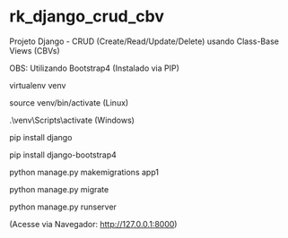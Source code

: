 # rk_django_crud_cbv
Projeto Django - CRUD (Create/Read/Update/Delete) usando Class-Base Views (CBVs)

OBS: Utilizando Bootstrap4 (Instalado via PIP)

virtualenv venv

source venv/bin/activate (Linux)

.\venv\Scripts\activate (Windows)

pip install django

pip install django-bootstrap4

python manage.py makemigrations app1

python manage.py migrate

python manage.py runserver

(Acesse via Navegador: http://127.0.0.1:8000)
